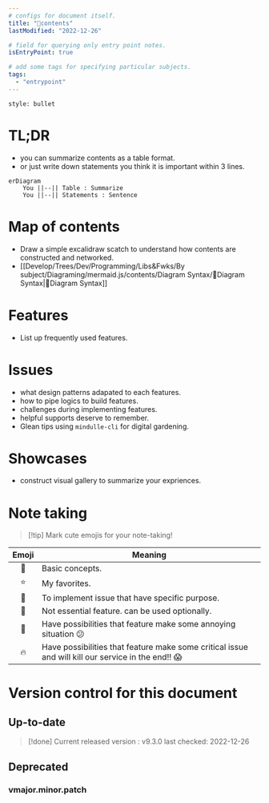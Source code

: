 ```yaml
---
# configs for document itself.
title: "🎉contents"
lastModified: "2022-12-26"

# field for querying only entry point notes.
isEntryPoint: true

# add some tags for specifying particular subjects.
tags:
  - "entrypoint"
---
```

```toc
style: bullet
```

# TL;DR
- you can summarize contents as a table format.
- or just write down statements you think it is important within 3 lines.
```mermaid
erDiagram
	You ||--|| Table : Summarize
	You ||--|| Statements : Sentence
```


# Map of contents
- Draw a simple excalidraw scatch to understand how contents are constructed and networked.
- [[Develop/Trees/Dev/Programming/Libs&Fwks/By subject/Diagraming/mermaid.js/contents/Diagram Syntax/🎉Diagram Syntax|🎉Diagram Syntax]]

# Features
- List up frequently used features.

# Issues
- what design patterns adapated to each features.
- how to pipe logics to build features.
- challenges during implementing features.
- helpful supports deserve to remember.
- Glean tips using `mindulle-cli` for digital gardening.

# Showcases
- construct visual gallery to summarize your expriences.

# Note taking

> [!tip] Mark cute emojis for your note-taking!

| Emoji | Meaning                                                                                          |
|:-----:| ------------------------------------------------------------------------------------------------ |
|  🌱   | Basic concepts.                                                                                   |
|  ⭐   | My favorites.                                                                                     |
|  🎯   | To implement issue that have specific purpose.                                                            |
|  🏁   | Not essential feature. can be used optionally.                                                                                                 |
|  🐞   | Have possibilities that feature make some annoying situation 😕                                     |
|  🔥   | Have possibilities that feature make some critical issue and will kill our service in the end!! 😱 |

# Version control for this document
## Up-to-date
> [!done] Current released version : v9.3.0
> last checked: 2022-12-26

## Deprecated
### vmajor.minor.patch